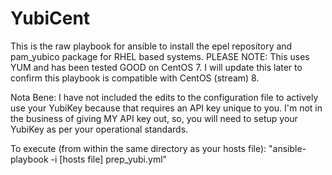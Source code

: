 # YubiCent
This is the raw playbook for ansible to install the epel repository and pam_yubico package for RHEL based systems.  PLEASE NOTE: This uses YUM and has been tested GOOD on CentOS 7.  I will update this later to confirm this playbook is compatible with CentOS (stream) 8.

Nota Bene: I have not included the edits to the configuration file to actively use your YubiKey because that requires an API key unique to you.  I'm not in the business of giving MY API key out, so, you will need to setup your YubiKey as per your operational standards.

To execute (from within the same directory as your hosts file): "ansible-playbook -i [hosts file] prep_yubi.yml"
